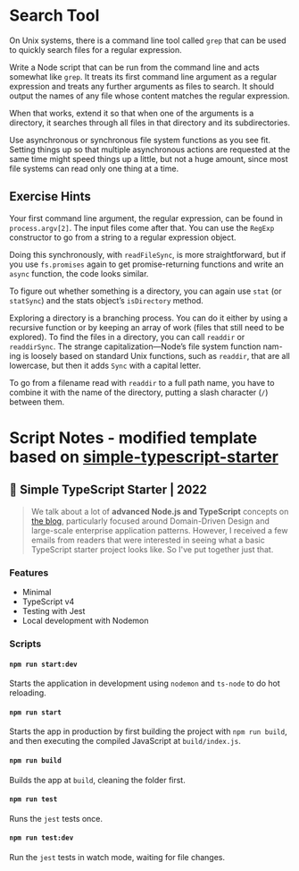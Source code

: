 # Search Tool

On Unix systems, there is a command line tool called `grep` that can be used
to quickly search files for a regular expression.

Write a Node script that can be run from the command line and acts
somewhat like `grep`. It treats its first command line argument as a regular
expression and treats any further arguments as files to search. It should output the names of any file whose content matches the regular expression.

When that works, extend it so that when one of the arguments is a directory, it searches through all files in that directory and its subdirectories.

Use asynchronous or synchronous file system functions as you see fit.
Setting things up so that multiple asynchronous actions are requested at the
same time might speed things up a little, but not a huge amount, since most
file systems can read only one thing at a time.

## Exercise Hints

Your first command line argument, the regular expression, can be found
in `process.argv[2]`. The input files come after that. You can use the `RegExp`
constructor to go from a string to a regular expression object.

Doing this synchronously, with `readFileSync`, is more straightforward, but
if you use `fs.promises` again to get promise-returning functions and write an
`async` function, the code looks similar.

To figure out whether something is a directory, you can again use `stat`
(or `statSync`) and the stats object’s `isDirectory` method.

Exploring a directory is a branching process. You can do it either by
using a recursive function or by keeping an array of work (files that still
need to be explored). To find the files in a directory, you can call `readdir`
or `readdirSync`. The strange capitalization—Node’s file system function nam-
ing is loosely based on standard Unix functions, such as `readdir`, that are all
lowercase, but then it adds `Sync` with a capital letter.

To go from a filename read with `readdir` to a full path name, you have
to combine it with the name of the directory, putting a slash character (`/`)
between them.

# Script Notes - modified template based on [simple-typescript-starter](https://github.com/stemmlerjs/simple-typescript-starter)

## 🧰 Simple TypeScript Starter | 2022

> We talk about a lot of **advanced Node.js and TypeScript** concepts on [the blog](https://khalilstemmler.com), particularly focused around Domain-Driven Design and large-scale enterprise application patterns. However, I received a few emails from readers that were interested in seeing what a basic TypeScript starter project looks like. So I've put together just that.

### Features

- Minimal
- TypeScript v4
- Testing with Jest
- Local development with Nodemon

### Scripts

#### `npm run start:dev`

Starts the application in development using `nodemon` and `ts-node` to do hot reloading.

#### `npm run start`

Starts the app in production by first building the project with `npm run build`, and then executing the compiled JavaScript at `build/index.js`.

#### `npm run build`

Builds the app at `build`, cleaning the folder first.

#### `npm run test`

Runs the `jest` tests once.

#### `npm run test:dev`

Run the `jest` tests in watch mode, waiting for file changes.
